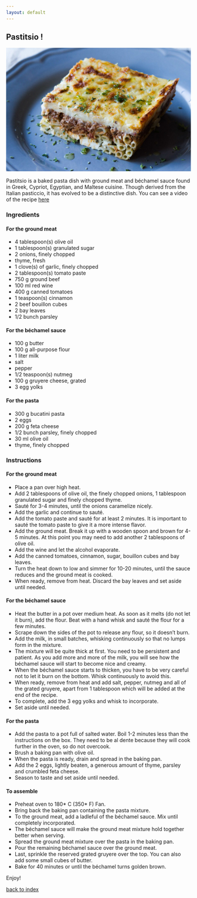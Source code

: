 ```yaml
---
layout: default
---
```


<!---
This is a comment. Note the triple dash to start, but double to end
-->

## Pastitsio !
<!---
Put your name or github username somewhere
Dimitrios Chamzas
-->
![asdqwf](/images/pastitsio_img.jpg)



Pastitsio is a baked pasta dish with ground meat and béchamel sauce found in Greek, Cypriot, Egyptian, and Maltese cuisine. Though derived from the Italian pasticcio, it has evolved to be a distinctive dish.
You can see a video of the recipe [here](https://www.youtube.com/watch?v=FV2_ZI4PhMw&ab_channel=AkisPetretzikis)


### Ingredients
#### For the ground meat
- 4 tablespoon(s) olive oil
- 1 tablespoon(s) granulated sugar
- 2 onions, finely chopped
- thyme, fresh
- 1 clove(s) of garlic, finely chopped
- 2 tablespoon(s) tomato paste
- 750 g ground beef
- 100 ml red wine
- 400 g canned tomatoes
- 1 teaspoon(s) cinnamon
- 2 beef bouillon cubes
- 2 bay leaves
- 1/2 bunch parsley
#### For the béchamel sauce
- 100 g butter
- 100 g all-purpose flour
- 1 liter milk
- salt
- pepper
- 1/2 teaspoon(s) nutmeg
- 100 g gruyere cheese, grated
- 3 egg yolks
#### For the pasta
- 300 g bucatini pasta
- 2 eggs
- 200 g feta cheese
- 1/2 bunch parsley, finely chopped
- 30 ml olive oil
- thyme, finely chopped

### Instructions
#### For the ground meat
- Place a pan over high heat.
- Add 2 tablespoons of olive oil, the finely chopped onions, 1 tablespoon granulated sugar and finely chopped thyme.
- Sauté for 3-4 minutes, until the onions caramelize nicely.
- Add the garlic and continue to sauté.
- Add the tomato paste and sauté for at least 2 minutes. It is important to sauté the tomato paste to give it a more intense flavor.  
- Add the ground meat. Break it up with a wooden spoon and brown for 4-5 minutes. At this point you may need to add another 2 tablespoons of olive oil.
- Add the wine and let the alcohol evaporate.
- Add the canned tomatoes, cinnamon, sugar, bouillon cubes and bay leaves.
- Turn the heat down to low and simmer for 10-20 minutes, until the sauce reduces and the ground meat is cooked.
- When ready, remove from heat. Discard the bay leaves and set aside until needed.

#### For the béchamel sauce
- Heat the butter in a pot over medium heat. As soon as it melts (do not let it burn), add the flour. Beat with a hand whisk and sauté the flour for a few minutes.
- Scrape down the sides of the pot to release any flour, so it doesn’t burn.
- Add the milk, in small batches, whisking continuously so that no lumps form in the mixture.
- The mixture will be quite thick at first. You need to be persistent and patient.  As you add more and more of the milk, you will see how the béchamel sauce will start to become nice and creamy.
- When the béchamel sauce starts to thicken, you have to be very careful not to let it burn on the bottom. Whisk continuously to avoid this.
- When ready, remove from heat and add salt, pepper, nutmeg and all of the grated gruyere, apart from 1 tablespoon which will be added at the end of the recipe.
- To complete, add the 3 egg yolks and whisk to incorporate.
- Set aside until needed.

#### For the pasta
- Add the pasta to a pot full of salted water. Boil 1-2 minutes less than the instructions on the box. They need to be al dente because they will cook further in the oven, so do not overcook.
- Brush a baking pan with olive oil.
- When the pasta is ready, drain and spread in the baking pan.
- Add the 2 eggs, lightly beaten, a generous amount of thyme, parsley and crumbled feta cheese.
- Season to taste and set aside until needed.
#### To assemble
- Preheat oven to 180* C (350* F) Fan.
- Bring back the baking pan containing the pasta mixture.
- To the ground meat, add a ladleful of the béchamel sauce. Mix until completely incorporated.
- The béchamel sauce will make the ground meat mixture hold together better when serving.
- Spread the ground meat mixture over the pasta in the baking pan.
- Pour the remaining béchamel sauce over the ground meat.
- Last, sprinkle the reserved grated gruyere over the top. You can also add some small cubes of butter.
- Bake for 40 minutes or until the béchamel turns golden brown.




Enjoy!

<!--
Keep this link to return to the index
-->
[back to index](../)